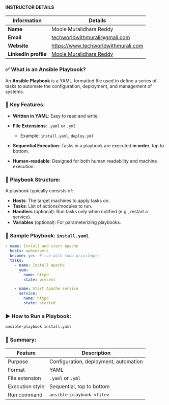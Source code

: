 #### INSTRUCTOR DETAILS

|  Information             | Details                                                                      |
|----------------------    |------------------------------------------------------------------------------|
| **Name**                 | Moole Muralidhara Reddy                                                      |
| **Email**                | techworldwithmurali@gmail.com                                                |
| **Website**              | https://www.techworldwithmurali.com               |
| **LinkedIn profile**     | [Moole Muralidhara Reddy](https://www.linkedin.com/in/moole-muralidhara-reddy) |

### ✅ What is an Ansible Playbook?

An **Ansible Playbook** is a YAML-formatted file used to define a series of tasks to automate the configuration, deployment, and management of systems.


### 🧾 Key Features:

* **Written in YAML**: Easy to read and write.
* **File Extensions**: `.yaml` or `.yml`

  * Example: `install.yaml`, `deploy.yml`
* **Sequential Execution**: Tasks in a playbook are executed **in order**, top to bottom.
* **Human-readable**: Designed for both human readability and machine execution.


### 🧱 Playbook Structure:

A playbook typically consists of:

* **Hosts**: The target machines to apply tasks on.
* **Tasks**: List of actions/modules to run.
* **Handlers** (optional): Run tasks only when notified (e.g., restart a service).
* **Variables** (optional): For parameterizing playbooks.


### 🧩 Sample Playbook: `install.yaml`

```yaml
- name: Install and start Apache
  hosts: webservers
  become: yes  # run with sudo privileges
  tasks:
    - name: Install Apache
      yum:
        name: httpd
        state: present

    - name: Start Apache service
      service:
        name: httpd
        state: started
```

### ▶️ How to Run a Playbook:

```bash
ansible-playbook install.yaml
```

### 🧠 Summary:

| Feature         | Description                           |
| --------------- | ------------------------------------- |
| Purpose         | Configuration, deployment, automation |
| Format          | YAML                                  |
| File extension  | `.yaml` or `.yml`                     |
| Execution style | Sequential, top to bottom             |
| Run command     | `ansible-playbook <file>`             |


